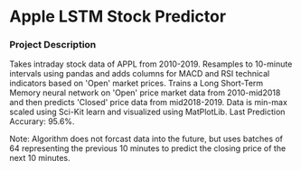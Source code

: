 # Apple LSTM Stock Predictor
 
### Project Description

Takes intraday stock data of APPL from 2010-2019. Resamples to 10-minute intervals using pandas and adds columns for MACD and RSI technical indicators based on 'Open' market prices. Trains a Long Short-Term Memory neural network on 'Open' price market data from 2010-mid2018 and then predicts 'Closed' price data from mid2018-2019. Data is min-max scaled using Sci-Kit learn and visualized using MatPlotLib. Last Prediction Accurary: 95.6%.

Note: Algorithm does not forcast data into the future, but uses batches of 64 representing the previous 10 minutes to predict the closing price of the next 10 minutes.
